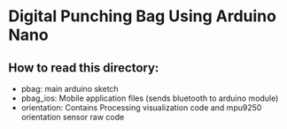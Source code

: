# Digital Punching Bag Using Arduino Nano
## How to read this directory:
* pbag: main arduino sketch
* pbag_ios: Mobile application files (sends bluetooth to arduino module)
* orientation: Contains Processing visualization code and mpu9250 orientation sensor raw code

